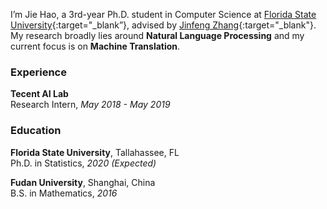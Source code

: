 

I’m Jie Hao, a 3rd-year Ph.D. student in Computer Science at [Florida State University](https://www.fsu.edu){:target="_blank”}, advised by [Jinfeng Zhang](https://ani.stat.fsu.edu/~jinfeng/index.html){:target="_blank"}. My research broadly lies around **Natural Language Processing** and  my current focus is on **Machine Translation**.


### Experience

**Tecent AI Lab**  
Research Intern, *May 2018 - May 2019*


### Education

**Florida State University**, Tallahassee, FL  
Ph.D. in Statistics, *2020 (Expected)*

**Fudan University**, Shanghai, China  
B.S. in Mathematics, *2016*


